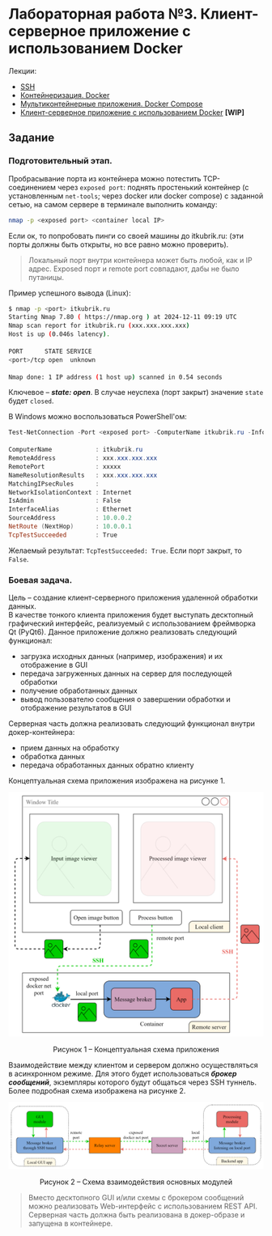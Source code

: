 # Лабораторная работа №3. Клиент-серверное приложение с использованием Docker

Лекции:
- [SSH](../../lectures/lecture_0/lecture_0.md)
- [Контейнеризация. Docker](../../lectures/lecture_1/lecture_1.md)
- [Мультиконтейнерные приложения. Docker Compose](../../lectures/lecture_2/lecture_2.md)
- [Клиент-серверное приложение с использованием Docker](lectures/lecture_3/lecture_3.md) **[WIP]**

## Задание

### Подготовительный этап.

Пробрасывание порта из контейнера можно потестить TCP-соединением через `exposed port`: поднять простенький контейнер (с установленным `net-tools`; через docker или docker compose) с заданной сетью, на самом сервере в терминале выполнить команду:

```bash
nmap -p <exposed port> <container local IP>
```

Если ок, то попробовать пинги со своей машины до itkubrik.ru:<exposed port> (эти порты должны быть открыты, но все равно можно проверить).

> Локальный порт внутри контейнера может быть любой, как и IP адрес. Exposed порт и remote port совпадают, дабы не было путаницы.

Пример успешного вывода (Linux):

```bash
$ nmap -p <port> itkubrik.ru
Starting Nmap 7.80 ( https://nmap.org ) at 2024-12-11 09:19 UTC
Nmap scan report for itkubrik.ru (xxx.xxx.xxx.xxx)
Host is up (0.046s latency).

PORT      STATE SERVICE
<port>/tcp open  unknown

Nmap done: 1 IP address (1 host up) scanned in 0.54 seconds
```

Ключевое &ndash; ***state: open***. В случае неуспеха (порт закрыт) значение `state` будет `closed`.

В Windows можно воспользоваться PowerShell'ом:

```powershell
Test-NetConnection -Port <exposed port> -ComputerName itkubrik.ru -InformationLevel Detailed

ComputerName            : itkubrik.ru
RemoteAddress           : xxx.xxx.xxx.xxx
RemotePort              : xxxxx
NameResolutionResults   : xxx.xxx.xxx.xxx
MatchingIPsecRules      :
NetworkIsolationContext : Internet
IsAdmin                 : False
InterfaceAlias          : Ethernet
SourceAddress           : 10.0.0.2
NetRoute (NextHop)      : 10.0.0.1
TcpTestSucceeded        : True
```

Желаемый результат: `TcpTestSucceeded: True`. Если порт закрыт, то `False`.

### Боевая задача.

Цель &ndash; создание клиент-серверного приложения удаленной обработки данных.  
В качестве тонкого клиента приложения будет выступать десктопный графический интерфейс, реализуемый с использованием фреймворка Qt (PyQt6). Данное приложение должно реализовать следующий функционал:
- загрузка исходных данных (например, изображения) и их отображение в GUI
- передача загруженных данных на сервер для последующей обработки
- получение обработанных данных
- вывод пользователю сообщения о завершении обработки и отображение результатов в GUI

Серверная часть должна реализовать следующий функционал внутри докер-контейнера:
- прием данных на обработку
- обработка данных
- передача обработанных данных обратно клиенту  

Концептуальная схема приложения изображена на рисунке 1.

<div align="center">
  <img src="../../lectures/lecture_3/images/client_server_docker_app_1.svg" width="1000" title="Client-server app architecture"/>
  <p style="text-align: center">
    Рисунок 1 &ndash; Концептуальная схема приложения
  </p>
</div>

Взаимодействие между клиентом и сервером должно осуществляться в асинхронном режиме. Для этого будет использоваться ***брокер сообщений***, экземпляры которого будут общаться через SSH туннель. Более подробная схема изображена на рисунке 2.

<div align="center">
  <img src="../../lectures/lecture_3/images/client_server_docker_app_2.svg" width="1000" title="Client-server app architecture"/>
  <p style="text-align: center">
    Рисунок 2 &ndash; Схема взаимодействия основных модулей
  </p>
</div>

> Вместо десктопного GUI и/или схемы с брокером сообщений можно реализовать Web-интерфейс с использованием REST API. Серверная часть должна быть реализована в докер-образе и запущена в контейнере.
